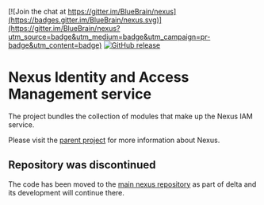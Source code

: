 [![Join the chat at https://gitter.im/BlueBrain/nexus](https://badges.gitter.im/BlueBrain/nexus.svg)](https://gitter.im/BlueBrain/nexus?utm_source=badge&utm_medium=badge&utm_campaign=pr-badge&utm_content=badge)
[![GitHub release](https://img.shields.io/github/release/BlueBrain/nexus-iam.svg)]()

# Nexus Identity and Access Management service

The project bundles the collection of modules that make up the Nexus IAM service.

Please visit the [parent project](https://github.com/BlueBrain/nexus) for more information about Nexus.

## Repository was discontinued

The code has been moved to the [main nexus repository](https://github.com/bluebrain/nexus) as part of delta
and its development will continue there.
